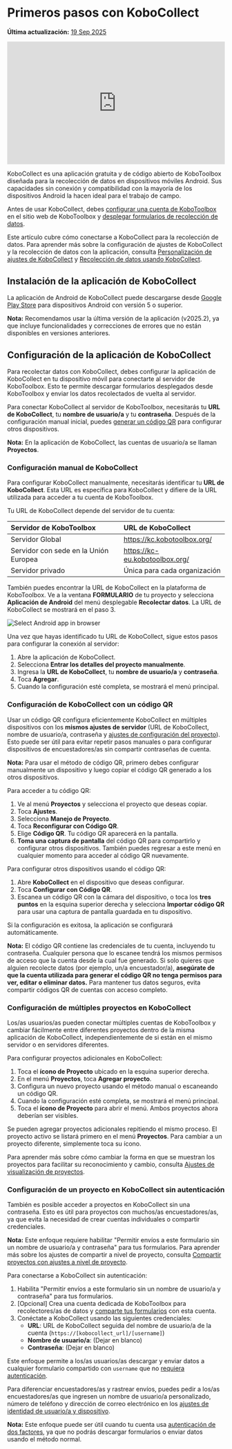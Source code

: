 # Primeros pasos con KoboCollect
**Última actualización:** <a href="https://github.com/kobotoolbox/docs/blob/562abda7896f1c80c1863f158d61432fa915a52f/source/kobocollect_on_android_latest.md" class="reference">19 Sep 2025</a>

<iframe src="https://www.youtube.com/embed/qC2Bz8jZkIM?si=xSyTOxOMR6nE8tum" style="width: 100%; aspect-ratio: 16 / 9; height: auto; border: 0;" title="YouTube video player" frameborder="0" allow="accelerometer; autoplay; clipboard-write; encrypted-media; gyroscope; picture-in-picture; web-share" allowfullscreen></iframe>

KoboCollect es una aplicación gratuita y de código abierto de KoboToolbox diseñada para la recolección de datos en dispositivos móviles Android. Sus capacidades sin conexión y compatibilidad con la mayoría de los dispositivos Android la hacen ideal para el trabajo de campo.

Antes de usar KoboCollect, debes [configurar una cuenta de KoboToolbox](https://support.kobotoolbox.org/creating_account.html) en el sitio web de KoboToolbox y [desplegar formularios de recolección de datos](https://support.kobotoolbox.org/quick_start.html).

<p class="note">
    Este artículo cubre cómo conectarse a KoboCollect para la recolección de datos. Para aprender más sobre la configuración de ajustes de KoboCollect y la recolección de datos con la aplicación, consulta <a href="https://support.kobotoolbox.org/kobocollect_settings.html">Personalización de ajustes de KoboCollect</a> y <a href="https://support.kobotoolbox.org/data_collection_kobocollect.html">Recolección de datos usando KoboCollect</a>.
</p>

## Instalación de la aplicación de KoboCollect

La aplicación de Android de KoboCollect puede descargarse desde [Google Play Store](https://play.google.com/store/apps/details?id=org.koboc.collect.android) para dispositivos Android con versión 5 o superior.

<p class="note">
    <strong>Nota:</strong> Recomendamos usar la última versión de la aplicación (v2025.2), ya que incluye funcionalidades y correcciones de errores que no están disponibles en versiones anteriores.
</p>

## Configuración de la aplicación de KoboCollect

Para recolectar datos con KoboCollect, debes configurar la aplicación de KoboCollect en tu dispositivo móvil para conectarte al servidor de KoboToolbox. Esto te permite descargar formularios desplegados desde KoboToolbox y enviar los datos recolectados de vuelta al servidor.

Para conectar KoboCollect al servidor de KoboToolbox, necesitarás tu **URL de KoboCollect**, tu **nombre de usuario/a** y tu **contraseña**. Después de la configuración manual inicial, puedes [generar un código QR](https://support.kobotoolbox.org/kobocollect_on_android_latest.html#setting-up-kobocollect-with-a-qr-code) para configurar otros dispositivos.

<p class="note">
    <strong>Nota:</strong> En la aplicación de KoboCollect, las cuentas de usuario/a se llaman <strong>Proyectos</strong>.
</p>

### Configuración manual de KoboCollect
Para configurar KoboCollect manualmente, necesitarás identificar tu **URL de KoboCollect**. Esta URL es específica para KoboCollect y difiere de la URL utilizada para acceder a tu cuenta de KoboToolbox.

Tu URL de KoboCollect depende del servidor de tu cuenta:

| **Servidor de KoboToolbox**    | **URL de KoboCollect**                     |
| :----------------- | :--------------------------------------------- |
| Servidor Global               | https://kc.kobotoolbox.org/ |
| Servidor con sede en la Unión Europea      | https://kc-eu.kobotoolbox.org/ |
| Servidor privado           | Única para cada organización            |

También puedes encontrar la URL de KoboCollect en la plataforma de KoboToolbox. Ve a la ventana **FORMULARIO** de tu proyecto y selecciona **Aplicación de Android** del menú desplegable **Recolectar datos**. La URL de KoboCollect se mostrará en el paso 3.

![Select Android app in browser](images/kobocollect_on_android_latest/select_android_app_in_browser.png)

Una vez que hayas identificado tu URL de KoboCollect, sigue estos pasos para configurar la conexión al servidor:

1. Abre la aplicación de KoboCollect.
2. Selecciona **Entrar los detalles del proyecto manualmente**.
3. Ingresa la **URL de KoboCollect**, tu **nombre de usuario/a** y **contraseña**.
4. Toca **Agregar**.
5. Cuando la configuración esté completa, se mostrará el menú principal.

### Configuración de KoboCollect con un código QR

Usar un código QR configura eficientemente KoboCollect en múltiples dispositivos con los **mismos ajustes de servidor** (URL de KoboCollect, nombre de usuario/a, contraseña y <a href="https://support.kobotoolbox.org/kobocollect_settings.html">ajustes de configuración del proyecto</a>). Esto puede ser útil para evitar repetir pasos manuales o para configurar dispositivos de encuestadores/as sin compartir contraseñas de cuenta.

<p class="note">
    <strong>Nota:</strong> Para usar el método de código QR, primero debes configurar manualmente un dispositivo y luego copiar el código QR generado a los otros dispositivos.
</p>

Para acceder a tu código QR:

1. Ve al menú **Proyectos** y selecciona el proyecto que deseas copiar.
2. Toca **Ajustes**.
3. Selecciona **Manejo de Proyecto**.
4. Toca **Reconfigurar con Código QR**.
5. Elige **Código QR**. Tu código QR aparecerá en la pantalla.
6. **Toma una captura de pantalla** del código QR para compartirlo y configurar otros dispositivos. También puedes regresar a este menú en cualquier momento para acceder al código QR nuevamente.

Para configurar otros dispositivos usando el código QR:

1. Abre **KoboCollect** en el dispositivo que deseas configurar.
2. Toca **Configurar con Código QR**.
3. Escanea un código QR con la cámara del dispositivo, o toca los <i class="k-icon-more"></i> **tres puntos** en la esquina superior derecha y selecciona **Importar código QR** para usar una captura de pantalla guardada en tu dispositivo.

Si la configuración es exitosa, la aplicación se configurará automáticamente.

<p class="note">
    <strong>Nota:</strong> El código QR contiene las credenciales de tu cuenta, incluyendo tu contraseña. Cualquier persona que lo escanee tendrá los mismos permisos de acceso que la cuenta desde la cual fue generado. Si solo quieres que alguien recolecte datos (por ejemplo, un/a encuestador/a), <strong>asegúrate de que la cuenta utilizada para generar el código QR no tenga permisos para ver, editar o eliminar datos.</strong> Para mantener tus datos seguros, evita compartir códigos QR de cuentas con acceso completo.
</p>

### Configuración de múltiples proyectos en KoboCollect

Los/as usuarios/as pueden conectar múltiples cuentas de KoboToolbox y cambiar fácilmente entre diferentes proyectos dentro de la misma aplicación de KoboCollect, independientemente de si están en el mismo servidor o en servidores diferentes.

Para configurar proyectos adicionales en KoboCollect:

1. Toca el **ícono de Proyecto** ubicado en la esquina superior derecha.
2. En el menú **Proyectos**, toca **Agregar proyecto**.
3. Configura un nuevo proyecto usando el método manual o escaneando un código QR.
4. Cuando la configuración esté completa, se mostrará el menú principal.
5. Toca el **ícono de Proyecto** para abrir el menú. Ambos proyectos ahora deberían ser visibles.

Se pueden agregar proyectos adicionales repitiendo el mismo proceso. El proyecto activo se listará primero en el menú **Proyectos**. Para cambiar a un proyecto diferente, simplemente toca su ícono.

<p class="note">
    Para aprender más sobre cómo cambiar la forma en que se muestran los proyectos para facilitar su reconocimiento y cambio, consulta <a href="https://support.kobotoolbox.org/kobocollect_settings.html#project-display-settings">Ajustes de visualización de proyectos</a>.
</p>

### Configuración de un proyecto en KoboCollect sin autenticación

También es posible acceder a proyectos en KoboCollect sin una contraseña. Esto es útil para proyectos con muchos/as encuestadores/as, ya que evita la necesidad de crear cuentas individuales o compartir credenciales.

<p class="note">
    <strong>Nota:</strong> Este enfoque requiere habilitar "Permitir envíos a este formulario sin un nombre de usuario/a y contraseña" para tus formularios. Para aprender más sobre los ajustes de compartir a nivel de proyecto, consulta <a href="https://support.kobotoolbox.org/project_sharing_settings.html">Compartir proyectos con ajustes a nivel de proyecto</a>.
</p>

Para conectarse a KoboCollect sin autenticación:
1. Habilita "Permitir envíos a este formulario sin un nombre de usuario/a y contraseña" para tus formularios.
2. [Opcional] Crea una cuenta dedicada de KoboToolbox para recolectores/as de datos y [comparte tus formularios](https://support.kobotoolbox.org/managing_permissions.html) con esta cuenta.
3. Conéctate a KoboCollect usando las siguientes credenciales:
    - **URL**: URL de KoboCollect seguida del nombre de usuario/a de la cuenta (`https://[kobocollect_url]/[username]`)
    - **Nombre de usuario/a**: (Dejar en blanco)
    - **Contraseña**: (Dejar en blanco)

Este enfoque permite a los/as usuarios/as descargar y enviar datos a cualquier formulario compartido con `username` que no [requiera autenticación](https://support.kobotoolbox.org/project_sharing_settings.html).

Para diferenciar encuestadores/as y rastrear envíos, puedes pedir a los/as encuestadores/as que ingresen un nombre de usuario/a personalizado, número de teléfono y dirección de correo electrónico en los [ajustes de identidad de usuario/a y dispositivo](https://support.kobotoolbox.org/kobocollect_settings.html#user-and-device-identity-settings).

<p class="note">
    <strong>Nota:</strong> Este enfoque puede ser útil cuando tu cuenta usa <a href="https://support.kobotoolbox.org/two_factor_authentication.html">autenticación de dos factores</a>, ya que no podrás descargar formularios o enviar datos usando el método normal.
</p>